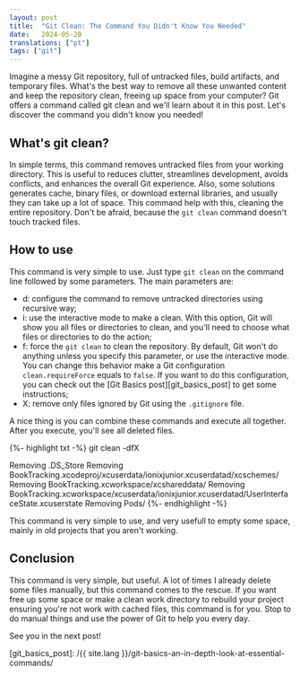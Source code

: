 ```yaml
---
layout: post
title:  "Git Clean: The Command You Didn't Know You Needed"
date:   2024-05-20
translations: ["pt"]
tags: ["git"]
---
```


<p class="intro"><span class="dropcap">I</span>magine a messy Git repository, full of untracked files, build artifacts, and temporary files. What's the best way to remove all these unwanted content and keep the repository clean, freeing up space from your computer? Git offers a command called git clean and we'll learn about it in this post. Let's discover the command you didn't know you needed!</p>

## What's git clean?

In simple terms, this command removes untracked files from your working directory. This is useful to reduces clutter, streamlines development, avoids conflicts, and enhances the overall Git experience. Also, some solutions generates cache, binary files, or download external libraries, and usually they can take up a lot of space. This command help with this, cleaning the entire repository. Don't be afraid, because the `git clean` command doesn't touch tracked files.

## How to use

This command is very simple to use. Just type `git clean` on the command line followed by some parameters. The main parameters are:
- d: configure the command to remove untracked directories using recursive way;
- i: use the interactive mode to make a clean. With this option, Git will show you all files or directories to clean, and you'll need to choose what files or directories to do the action;
- f: force the `git clean` to clean the repository. By default, Git won't do anything unless you specify this parameter, or use the interactive mode. You can change this behavior make a Git configuration `clean.requireForce` equals to `false`. If you want to do this configuration, you can check out the [Git Basics post][git_basics_post] to get some instructions;
- X: remove only files ignored by Git using the `.gitignore` file.

A nice thing is you can combine these commands and execute all together. After you execute, you'll see all deleted files.

{%- highlight txt -%}
git clean -dfX

Removing .DS_Store
Removing BookTracking.xcodeproj/xcuserdata/ionixjunior.xcuserdatad/xcschemes/
Removing BookTracking.xcworkspace/xcshareddata/
Removing BookTracking.xcworkspace/xcuserdata/ionixjunior.xcuserdatad/UserInterfaceState.xcuserstate
Removing Pods/
{%- endhighlight -%}

This command is very simple to use, and very usefull to empty some space, mainly in old projects that you aren't working.

## Conclusion

This command is very simple, but useful. A lot of times I already delete some files manually, but this command comes to the rescue. If you want free up some space or make a clean work directory to rebuild your project ensuring you're not work with cached files, this command is for you. Stop to do manual things and use the power of Git to help you every day.

See you in the next post!

[git_basics_post]: /{{ site.lang }}/git-basics-an-in-depth-look-at-essential-commands/